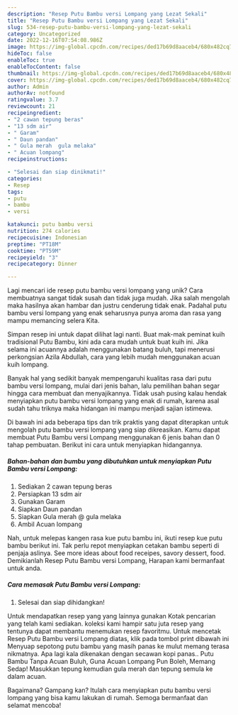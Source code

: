 ```yaml
---
description: "Resep Putu Bambu versi Lompang yang Lezat Sekali"
title: "Resep Putu Bambu versi Lompang yang Lezat Sekali"
slug: 534-resep-putu-bambu-versi-lompang-yang-lezat-sekali
category: Uncategorized
date: 2022-12-16T07:54:08.986Z
image: https://img-global.cpcdn.com/recipes/ded17b69d8aaceb4/680x482cq70/putu-bambu-versi-lompang-foto-resep-utama.jpg
hideToc: false
enableToc: true
enableTocContent: false
thumbnail: https://img-global.cpcdn.com/recipes/ded17b69d8aaceb4/680x482cq70/putu-bambu-versi-lompang-foto-resep-utama.jpg
cover: https://img-global.cpcdn.com/recipes/ded17b69d8aaceb4/680x482cq70/putu-bambu-versi-lompang-foto-resep-utama.jpg
author: Admin
authorAv: notfound
ratingvalue: 3.7
reviewcount: 21
recipeingredient:
- "2 cawan tepung beras"
- "13 sdm air"
- " Garam"
- " Daun pandan"
- " Gula merah  gula melaka"
- " Acuan lompang"
recipeinstructions:

- "Selesai dan siap dinikmati!"
categories:
- Resep
tags:
- putu
- bambu
- versi

katakunci: putu bambu versi 
nutrition: 274 calories
recipecuisine: Indonesian
preptime: "PT18M"
cooktime: "PT59M"
recipeyield: "3"
recipecategory: Dinner

---
```





Lagi mencari ide resep putu bambu versi lompang yang unik? Cara membuatnya sangat tidak susah dan tidak juga mudah. Jika salah mengolah maka hasilnya akan hambar dan justru cenderung tidak enak. Padahal putu bambu versi lompang yang enak seharusnya punya aroma dan rasa yang mampu memancing selera Kita.





Simpan resep ini untuk dapat dilihat lagi nanti. Buat mak-mak peminat kuih tradisional Putu Bambu, kini ada cara mudah untuk buat kuih ini. Jika selama ini acuannya adalah menggunakan batang buluh, tapi menerusi perkongsian Azila Abdullah, cara yang lebih mudah menggunakan acuan kuih lompang.

Banyak hal yang sedikit banyak mempengaruhi kualitas rasa dari putu bambu versi lompang, mulai dari jenis bahan, lalu pemilihan bahan segar hingga cara membuat dan menyajikannya. Tidak usah pusing kalau hendak menyiapkan putu bambu versi lompang yang enak di rumah, karena asal sudah tahu triknya maka hidangan ini mampu menjadi sajian istimewa.






Di bawah ini ada beberapa tips dan trik praktis yang dapat diterapkan untuk mengolah putu bambu versi lompang yang siap dikreasikan. Kamu dapat membuat Putu Bambu versi Lompang menggunakan 6 jenis bahan dan 0 tahap pembuatan. Berikut ini cara untuk menyiapkan hidangannya.

<!--inarticleads1-->

##### Bahan-bahan dan bumbu yang dibutuhkan untuk menyiapkan Putu Bambu versi Lompang:

1. Sediakan 2 cawan tepung beras
1. Persiapkan 13 sdm air
1. Gunakan  Garam
1. Siapkan  Daun pandan
1. Siapkan  Gula merah @ gula melaka
1. Ambil  Acuan lompang


Nah, untuk melepas kangen rasa kue putu bambu ini, ikuti resep kue putu bambu berikut ini. Tak perlu repot menyiapkan cetakan bambu seperti di penjaja aslinya. See more ideas about food receipes, savory dessert, food. Demikianlah Resep Putu Bambu versi Lompang, Harapan kami bermanfaat untuk anda. 

<!--inarticleads2-->

##### Cara memasak Putu Bambu versi Lompang:


1. Selesai dan siap dihidangkan!

Untuk mendapatkan resep yang yang lainnya gunakan Kotak pencarian yang telah kami sediakan. koleksi kami hampir satu juta resep yang tentunya dapat membantu menemukan resep favoritmu. Untuk mencetak Resep Putu Bambu versi Lompang diatas, klik pada tombol print dibawah ini Menyuap sepotong putu bambu yang masih panas ke mulut memang terasa nikmatnya. Apa lagi kala dikenakan dengan secawan kopi panas.. Putu Bambu Tanpa Acuan Buluh, Guna Acuan Lompang Pun Boleh, Memang Sedap! Masukkan tepung kemudian gula merah dan tepung semula ke dalam acuan. 

Bagaimana? Gampang kan? Itulah cara menyiapkan putu bambu versi lompang yang bisa kamu lakukan di rumah. Semoga bermanfaat dan selamat mencoba!
